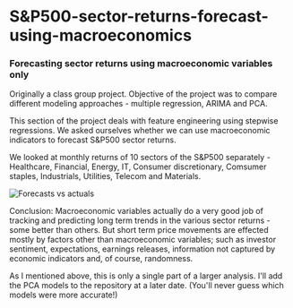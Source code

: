 # S&P500-sector-returns-forecast-using-macroeconomics
### Forecasting sector returns using macroeconomic variables only

Originally a class group project. 
Objective of the project was to compare different modeling approaches - multiple regression, ARIMA and PCA.

This section of the project deals with feature engineering using stepwise regressions. We asked ourselves whether we can use macroeconomic indicators to forecast S&P500 sector returns.

We looked at monthly returns of 10 sectors of the S&P500 separately - Healthcare, Financial, Energy, IT, Consumer discretionary, Comsumer staples, Industrials, Utilities, Telecom and Materials.

![Forecasts vs actuals](https://github.com/Blackkadder/SP500-sector-returns-forecast-using-macroeconomics/blob/master/returns%20actual%20vs%20forecasts.png)

Conclusion: Macroeconomic variables actually do a very good job of tracking and predicting long term trends in the various sector returns - some better than others. But short term price movements are effected mostly by factors other than macroeconomic variables; such as investor sentiment, expectations, earnings releases, information not captured by economic indicators and, of course, randomness. 

As I mentioned above, this is only a single part of a larger analysis. I'll add the PCA models to the repository at a later date. (You'll never guess which models were more accurate!) 
